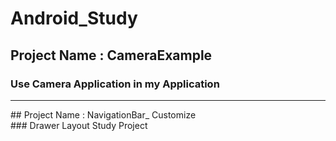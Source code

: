 # Android_Study
## Project Name : CameraExample <br>
### Use Camera Application in my Application <br>
<hr>
## Project Name : NavigationBar_ Customize <br>
### Drawer Layout Study Project <br>

